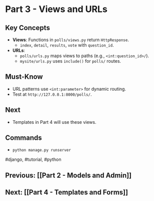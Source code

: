 # Part 3 - Views and URLs

## Key Concepts
- **Views**: Functions in `polls/views.py` return `HttpResponse`.
  - `index`, `detail`, `results`, `vote` with `question_id`.
- **URLs**: 
  - `polls/urls.py` maps views to paths (e.g., `<int:question_id>/`).
  - `mysite/urls.py` uses `include()` for `polls/` routes.

## Must-Know
- URL patterns use `<int:parameter>` for dynamic routing.
- Test at `http://127.0.0.1:8000/polls/`.

## Next
- Templates in Part 4 will use these views.

## Commands
- `python manage.py runserver`

#django, #tutorial, #python
## Previous: [[Part 2 - Models and Admin]]

## Next: [[Part 4 - Templates and Forms]]
